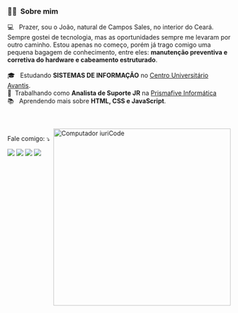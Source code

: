 <h3> 🙋‍♂️ &nbsp;Sobre mim </h3>

💻 &nbsp; Prazer, sou o João, natural de Campos Sales, no interior do Ceará. Sempre gostei de tecnologia, mas as oportunidades sempre me levaram por outro caminho. Estou apenas no começo, porém já trago comigo uma pequena bagagem de conhecimento, entre eles: **manutenção preventiva e corretiva do hardware e cabeamento estruturado**.
<br/>
<br/>
🎓 &nbsp; Estudando **SISTEMAS DE INFORMAÇÃO** no <a href="https://uniavan.edu.br/">Centro Universitário Avantis</a>.
<br/>
💼 &nbsp;Trabalhando como **Analista de Suporte JR** na <a href="https://prismafive.com.br/">Prismafive Informática</a>
<br/>
📚 &nbsp; Aprendendo mais sobre **HTML, CSS e JavaScript**.

<br/>
<br/>

<img src="https://raw.githubusercontent.com/MicaelliMedeiros/micaellimedeiros/master/image/computer-illustration.png" min-width="400px" max-width="400px" width="400px" align="right" alt="Computador iuriCode">

<p align="left">
  Fale comigo: ⤵️
</p>

<p align="left">
  <a href="mailto:joaoairton111@gmail.com?">
  <img src="https://img.shields.io/badge/-Gmail-FF0000?style=flat-square&labelColor=FF0000&logo=gmail&logoColor=white&link=LINK-DO-SEU-EMAIL" /></a>

  <a href="https://www.linkedin.com/in/joao-airton/">
  <img src="https://img.shields.io/badge/-Linkedin-0e76a8?style=flat-square&logo=Linkedin&logoColor=white&link=" /></a>

  <a href="https://api.whatsapp.com/send?phone=5547997289921">
  <img src="https://img.shields.io/badge/-WhatsApp-25d366?style=flat-square&labelColor=25d366&logo=whatsapp&logoColor=white&link=" /></a>

  <a href="https://www.instagram.com/joao_airton/">
  <img src="https://img.shields.io/badge/-Instagram-DF0174?style=flat-square&labelColor=DF0174&logo=instagram&logoColor=white&link=" /></a>
</p>  
